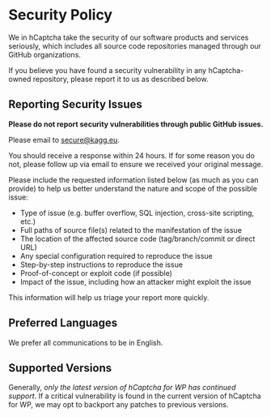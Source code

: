 # Security Policy

We in hCaptcha take the security of our software products and services seriously, which includes all source code repositories managed through our GitHub organizations.

If you believe you have found a security vulnerability in any hCaptcha-owned repository, please report it to us as described below.

## Reporting Security Issues

**Please do not report security vulnerabilities through public GitHub issues.**

Please email to [secure@kagg.eu](mailto:secure@kagg.eu).

You should receive a response within 24 hours. If for some reason you do not, please follow up via email to ensure we received your original message.

Please include the requested information listed below (as much as you can provide) to help us better understand the nature and scope of the possible issue:

* Type of issue (e.g. buffer overflow, SQL injection, cross-site scripting, etc.)
* Full paths of source file(s) related to the manifestation of the issue
* The location of the affected source code (tag/branch/commit or direct URL)
* Any special configuration required to reproduce the issue
* Step-by-step instructions to reproduce the issue
* Proof-of-concept or exploit code (if possible)
* Impact of the issue, including how an attacker might exploit the issue

This information will help us triage your report more quickly.

## Preferred Languages

We prefer all communications to be in English.

## Supported Versions

Generally, *only the latest version of hCaptcha for WP has continued support*. If a critical vulnerability is found in the current version of hCaptcha for WP, we may opt to backport any patches to previous versions.
